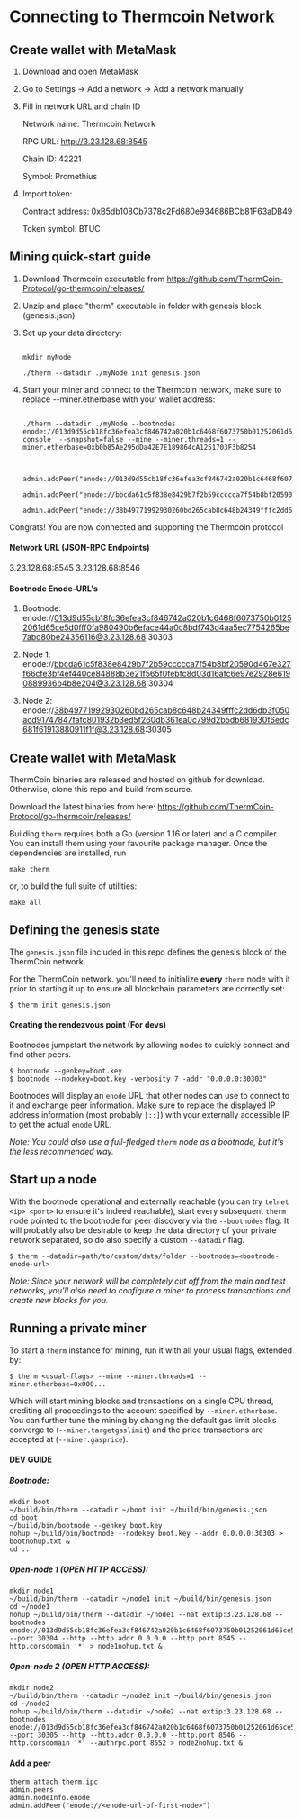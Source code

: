 # Connecting to Thermcoin Network

## Create wallet with MetaMask

1. Download and open MetaMask

2. Go to Settings -> Add a network -> Add a network manually

3. Fill in network URL and chain ID

   Network name: Thermcoin Network

   RPC URL: http://3.23.128.68:8545

   Chain ID: 42221

   Symbol: Promethius

4. Import token:

   Contract address: 0xB5db108Cb7378c2Fd680e934686BCb81F63aDB49

   Token symbol: BTUC

## Mining quick-start guide

1. Download Thermcoin executable from https://github.com/ThermCoin-Protocol/go-thermcoin/releases/

2. Unzip and place "therm" executable in folder with genesis block (genesis.json)

3. Set up your data directory:

   ```shell

   mkdir myNode

   ./therm --datadir ./myNode init genesis.json

   ```

4. Start your miner and connect to the Thermcoin network, make sure to replace --miner.etherbase with your wallet address:

   ```shell

   ./therm --datadir ./myNode --bootnodes enode://013d9d55cb18fc36efea3cf846742a020b1c6468f6073750b01252061d65ce5d0fff0fa980490b6eface44a0c8bdf743d4aa5ec7754265be7abd80be24356116@3.23.128.68:30303 console  --snapshot=false --mine --miner.threads=1 --miner.etherbase=0xb0b85Ae295dDa42E7E189864cA1251703F3b8254



   admin.addPeer("enode://013d9d55cb18fc36efea3cf846742a020b1c6468f6073750b01252061d65ce5d0fff0fa980490b6eface44a0c8bdf743d4aa5ec7754265be7abd80be24356116@3.23.128.68:30303")

   admin.addPeer("enode://bbcda61c5f838e8429b7f2b59ccccca7f54b8bf20590d467e327f66cfe3bf4ef440ce84888b3e21f565f0febfc8d03d16afc6e97e2928e6190889936b4b8e204@3.23.128.68:30304")

   admin.addPeer("enode://38b49771992930260bd265cab8c648b24349fffc2dd6db3f050acd91747847fafc801932b3ed5f260db361ea0c799d2b5db681930f6edc681f61913880911f1f@3.23.128.68:30305")

   ```

Congrats! You are now connected and supporting the Thermcoin protocol

#### Network URL (JSON-RPC Endpoints)

3.23.128.68:8545
3.23.128.68:8546

#### Bootnode Enode-URL's

1. Bootnode:
   enode://013d9d55cb18fc36efea3cf846742a020b1c6468f6073750b01252061d65ce5d0fff0fa980490b6eface44a0c8bdf743d4aa5ec7754265be7abd80be24356116@3.23.128.68:30303

2. Node 1:
   enode://bbcda61c5f838e8429b7f2b59ccccca7f54b8bf20590d467e327f66cfe3bf4ef440ce84888b3e21f565f0febfc8d03d16afc6e97e2928e6190889936b4b8e204@3.23.128.68:30304

3. Node 2:
   enode://38b49771992930260bd265cab8c648b24349fffc2dd6db3f050acd91747847fafc801932b3ed5f260db361ea0c799d2b5db681930f6edc681f61913880911f1f@3.23.128.68:30305

## Create wallet with MetaMask

ThermCoin binaries are released and hosted on github for download. Otherwise, clone this repo and
build from source.

Download the latest binaries from here:
https://github.com/ThermCoin-Protocol/go-thermcoin/releases/

Building `therm` requires both a Go (version 1.16 or later) and a C compiler. You can install
them using your favourite package manager. Once the dependencies are installed, run

```shell
make therm
```

or, to build the full suite of utilities:

```shell
make all
```

## Defining the genesis state

The `genesis.json` file included in this repo defines the genesis block of the ThermCoin network.

For the ThermCoin network. you'll need to initialize **every**
`therm` node with it prior to starting it up to ensure all blockchain parameters are correctly
set:

```shell
$ therm init genesis.json
```

#### Creating the rendezvous point (For devs)

Bootnodes jumpstart the network by allowing nodes to quickly connect and find other peers.

```shell
$ bootnode --genkey=boot.key
$ bootnode --nodekey=boot.key -verbosity 7 -addr "0.0.0.0:30303"
```

Bootnodes will display an `enode` URL that other nodes can use to connect to it and exchange peer information. Make sure to
replace the displayed IP address information (most probably `[::]`) with your externally
accessible IP to get the actual `enode` URL.

_Note: You could also use a full-fledged `therm` node as a bootnode, but it's the less
recommended way._

## Start up a node

With the bootnode operational and externally reachable (you can try
`telnet <ip> <port>` to ensure it's indeed reachable), start every subsequent `therm`
node pointed to the bootnode for peer discovery via the `--bootnodes` flag. It will
probably also be desirable to keep the data directory of your private network separated, so
do also specify a custom `--datadir` flag.

```shell
$ therm --datadir=path/to/custom/data/folder --bootnodes=<bootnode-enode-url>
```

_Note: Since your network will be completely cut off from the main and test networks, you'll
also need to configure a miner to process transactions and create new blocks for you._

## Running a private miner

To start a `therm` instance for mining, run it with all your usual flags, extended by:

```shell
$ therm <usual-flags> --mine --miner.threads=1 --miner.etherbase=0x000...
```

Which will start mining blocks and transactions on a single CPU thread, crediting all
proceedings to the account specified by `--miner.etherbase`. You can further tune the mining
by changing the default gas limit blocks converge to (`--miner.targetgaslimit`) and the price
transactions are accepted at (`--miner.gasprice`).

#### DEV GUIDE

##### Bootnode:

```shell
mkdir boot
~/build/bin/therm --datadir ~/boot init ~/build/bin/genesis.json
cd boot
~/build/bin/bootnode --genkey boot.key
nohup ~/build/bin/bootnode --nodekey boot.key --addr 0.0.0.0:30303 > bootnohup.txt &
cd ..
```

##### Open-node 1 (OPEN HTTP ACCESS):

```shell
mkdir node1
~/build/bin/therm --datadir ~/node1 init ~/build/bin/genesis.json
cd ~/node1
nohup ~/build/bin/therm --datadir ~/node1 --nat extip:3.23.128.68 --bootnodes enode://013d9d55cb18fc36efea3cf846742a020b1c6468f6073750b01252061d65ce5d0fff0fa980490b6eface44a0c8bdf743d4aa5ec7754265be7abd80be24356116@3.23.128.68:30303 --port 30304 --http --http.addr 0.0.0.0 --http.port 8545 --http.corsdomain '*' > node1nohup.txt &
```

##### Open-node 2 (OPEN HTTP ACCESS):

```shell
mkdir node2
~/build/bin/therm --datadir ~/node2 init ~/build/bin/genesis.json
cd ~/node2
nohup ~/build/bin/therm --datadir ~/node2 --nat extip:3.23.128.68 --bootnodes enode://013d9d55cb18fc36efea3cf846742a020b1c6468f6073750b01252061d65ce5d0fff0fa980490b6eface44a0c8bdf743d4aa5ec7754265be7abd80be24356116@3.23.128.68:30303,enode://bbcda61c5f838e8429b7f2b59ccccca7f54b8bf20590d467e327f66cfe3bf4ef440ce84888b3e21f565f0febfc8d03d16afc6e97e2928e6190889936b4b8e204@3.23.128.68:30304 --port 30305 --http --http.addr 0.0.0.0 --http.port 8546 --http.corsdomain '*' --authrpc.port 8552 > node2nohup.txt &
```

#### Add a peer

```shell
therm attach therm.ipc
admin.peers
admin.nodeInfo.enode
admin.addPeer("enode://<enode-url-of-first-node>")
```
